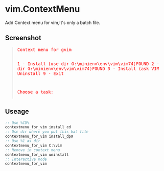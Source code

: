 

vim.ContextMenu
===============

Add Context menu for vim,It's only a batch file.

Screenshot
-------------

<blockquote class='cmd' style="color:red">
<pre>
Context menu for gvim

1 - Install (use dir G:\minienv\env\vim\vim74)FOUND
2 - Install (use dir G:\minienv\env\vim\vim74\)FOUND
3 - Install (ask VIM dir)
8 - Uninstall
9 - Exit



Choose a task:
</pre>
</blockquote>

Useage
------

```bat
:: Use %CD%
contextmenu_for_vim install_cd
:: Use dir where you put this bat file
contextmenu_for_vim install_dp0
:: Use %1 as dir
contextmenu_for_vim C:\vim
:: Remove in context menu
contextmenu_for_vim uninstall
:: Interactive mode
contextmenu_for_vim
```
